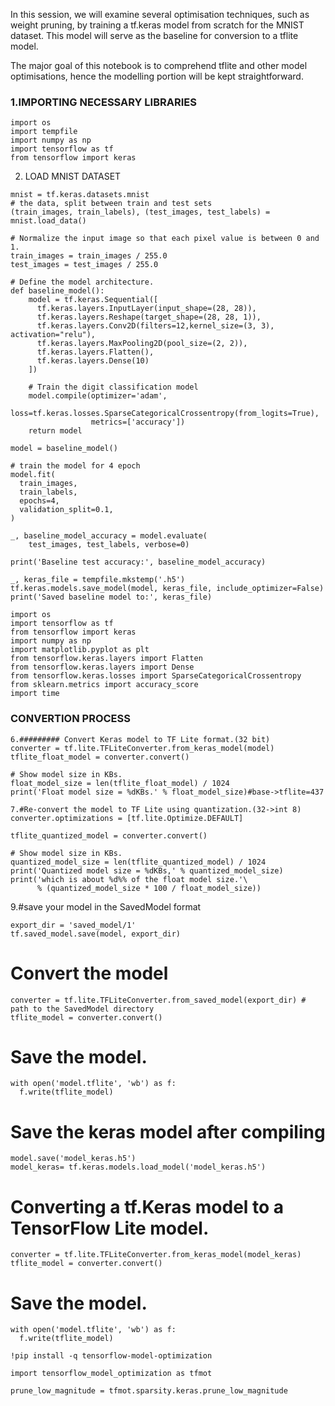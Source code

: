 In this session, we will examine several optimisation techniques, such as weight pruning, by training a tf.keras model from scratch for the MNIST dataset. This model will serve as the baseline for conversion to a tflite model.

The major goal of this notebook is to comprehend tflite and other model optimisations, hence the modelling portion will be kept straightforward.

### 1.IMPORTING NECESSARY LIBRARIES

```
import os
import tempfile
import numpy as np
import tensorflow as tf
from tensorflow import keras
```

2. LOAD MNIST DATASET

```
mnist = tf.keras.datasets.mnist
# the data, split between train and test sets
(train_images, train_labels), (test_images, test_labels) = mnist.load_data()
```
```
# Normalize the input image so that each pixel value is between 0 and 1.
train_images = train_images / 255.0
test_images = test_images / 255.0
```
```
# Define the model architecture.
def baseline_model():
    model = tf.keras.Sequential([
      tf.keras.layers.InputLayer(input_shape=(28, 28)),
      tf.keras.layers.Reshape(target_shape=(28, 28, 1)),
      tf.keras.layers.Conv2D(filters=12,kernel_size=(3, 3), activation="relu"),
      tf.keras.layers.MaxPooling2D(pool_size=(2, 2)),
      tf.keras.layers.Flatten(),
      tf.keras.layers.Dense(10)
    ])
```

```
    # Train the digit classification model
    model.compile(optimizer='adam',
                 loss=tf.keras.losses.SparseCategoricalCrossentropy(from_logits=True),
                  metrics=['accuracy'])
    return model
```
```
model = baseline_model()

# train the model for 4 epoch
model.fit(
  train_images,
  train_labels,
  epochs=4,
  validation_split=0.1,
)
```
```
_, baseline_model_accuracy = model.evaluate(
    test_images, test_labels, verbose=0)

print('Baseline test accuracy:', baseline_model_accuracy)

_, keras_file = tempfile.mkstemp('.h5')
tf.keras.models.save_model(model, keras_file, include_optimizer=False)
print('Saved baseline model to:', keras_file)
```
```
import os
import tensorflow as tf
from tensorflow import keras
import numpy as np
import matplotlib.pyplot as plt
from tensorflow.keras.layers import Flatten
from tensorflow.keras.layers import Dense
from tensorflow.keras.losses import SparseCategoricalCrossentropy
from sklearn.metrics import accuracy_score
import time
```

### CONVERTION PROCESS

```
6.######### Convert Keras model to TF Lite format.(32 bit)
converter = tf.lite.TFLiteConverter.from_keras_model(model)
tflite_float_model = converter.convert()
```
```
# Show model size in KBs.
float_model_size = len(tflite_float_model) / 1024
print('Float model size = %dKBs.' % float_model_size)#base->tflite=437
```
```
7.#Re-convert the model to TF Lite using quantization.(32->int 8)
converter.optimizations = [tf.lite.Optimize.DEFAULT]

tflite_quantized_model = converter.convert()
```
```
# Show model size in KBs.
quantized_model_size = len(tflite_quantized_model) / 1024
print('Quantized model size = %dKBs,' % quantized_model_size)
print('which is about %d%% of the float model size.'\
      % (quantized_model_size * 100 / float_model_size))

 ```


9.#save your model in the SavedModel format
```
export_dir = 'saved_model/1'
tf.saved_model.save(model, export_dir)
```

# Convert the model
```
converter = tf.lite.TFLiteConverter.from_saved_model(export_dir) # path to the SavedModel directory
tflite_model = converter.convert()
```

# Save the model.
```
with open('model.tflite', 'wb') as f:
  f.write(tflite_model)
```

# Save the keras model after compiling
```
model.save('model_keras.h5')
model_keras= tf.keras.models.load_model('model_keras.h5')
```

# Converting a tf.Keras model to a TensorFlow Lite model.
```
converter = tf.lite.TFLiteConverter.from_keras_model(model_keras)
tflite_model = converter.convert()
```

# Save the model.
```
with open('model.tflite', 'wb') as f:
  f.write(tflite_model)
```
```
!pip install -q tensorflow-model-optimization
```
```
import tensorflow_model_optimization as tfmot

prune_low_magnitude = tfmot.sparsity.keras.prune_low_magnitude
```



